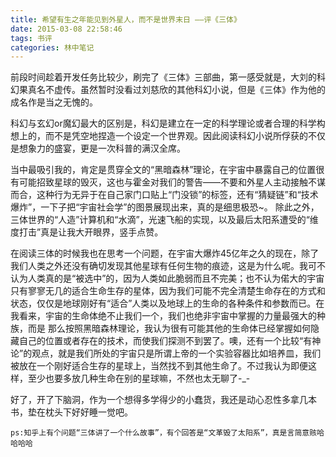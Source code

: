 ```yaml
---
title: 希望有生之年能见到外星人，而不是世界末日 ——评《三体》
date: 2015-03-08 22:58:46
tags: 书评
categories: 林中笔记
---
```


前段时间趁着开发任务比较少，刷完了《三体》三部曲，第一感受就是，大刘的科幻果真名不虚传。虽然暂时没看过刘慈欣的其他科幻小说，但是《三体》作为他的成名作是当之无愧的。

科幻与玄幻or魔幻最大的区别是，科幻是建立在一定的科学理论或者合理的科学构想上的，而不是凭空地捏造一个设定一个世界观。因此阅读科幻小说所俘获的不仅是想象力的盛宴，更是一次科普的满汉全席。

当中最吸引我的，肯定是贯穿全文的“黑暗森林”理论，在宇宙中暴露自己的位置很有可能招致星球的毁灭，这也与霍金对我们的警告——不要和外星人主动接触不谋而合，这种行为无异于在自己家门口贴上“门没锁”的标签，还有“猜疑链”和“技术爆炸”，一下子把“宇宙社会学”的图景展现出来，真的是细思极恐~。
除此之外，三体世界的“人造”计算机和“水滴”，光速飞船的实现，以及最后太阳系遭受的“维度打击”真是让我大开眼界，竖手点赞。

在阅读三体的时候我也在思考一个问题，在宇宙大爆炸45亿年之久的现在，除了我们人类之外还没有确切发现其他星球有任何生物的痕迹，这是为什么呢。我可不认为人类真的是“被选中”的，因为人类如此脆弱而且不完美；也不认为偌大的宇宙只有寥寥无几的适合生命生存的星体，因为我们可能不完全清楚生命存在的方式和状态，仅仅是地球刚好有“适合”人类以及地球上的生命的各种条件和参数而已。在我看来，宇宙的生命体绝不止我们一个，我们也绝非宇宙中掌握的力量最强大的种族，而是 那么按照黑暗森林理论，我认为很有可能其他的生命体已经掌握如何隐藏自己的位置或者存在的技术，而使我们探测不到罢了。噢，还有一个比较“有神论”的观点，就是我们所处的宇宙只是所谓上帝的一个实验容器比如培养皿，我们被放在一个刚好适合生存的星球上，当然找不到其他生命了。不过我认为即便这样，至少也要多放几种生命在别的星球嘛，不然也太无聊了-_-

好了，开了下脑洞，作为一个想得多学得少的小蠢货，我还是动心忍性多拿几本书，垫在枕头下好好睡一觉吧。

`ps:知乎上有个问题“三体讲了一个什么故事”，有个回答是“文革毁了太阳系”，真是言简意赅哈哈哈哈`